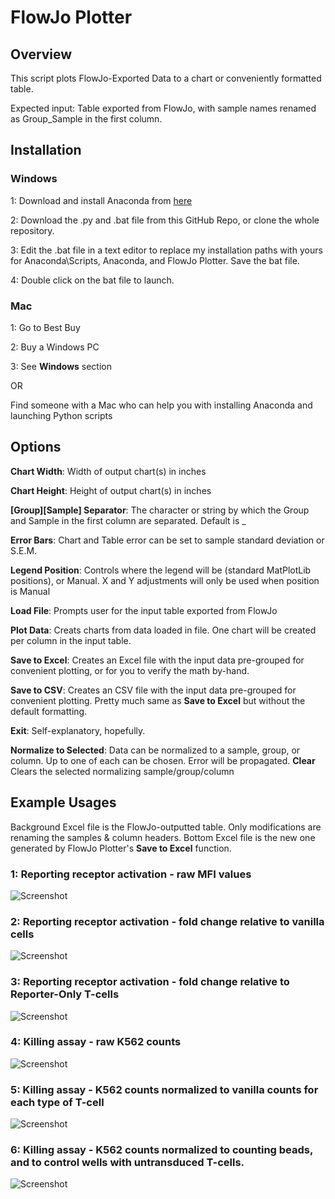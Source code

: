 # FlowJo Plotter

## Overview
This script plots FlowJo-Exported Data to a chart or conveniently formatted table.

Expected input: Table exported from FlowJo, with sample names renamed as Group_Sample in the first column.

## Installation

### Windows

1: Download and install Anaconda from [here](https://docs.anaconda.com/anaconda/install/)

2: Download the .py and .bat file from this GitHub Repo, or clone the whole repository.

3: Edit the .bat file in a text editor to replace my installation paths with yours for Anaconda\Scripts, Anaconda, and FlowJo Plotter. Save the bat file.

4: Double click on the bat file to launch.

### Mac

1: Go to Best Buy

2: Buy a Windows PC

3: See **Windows** section

OR

Find someone with a Mac who can help you with installing Anaconda and launching Python scripts

## Options

**Chart Width**: Width of output chart(s) in inches

**Chart Height**: Height of output chart(s) in inches

**[Group][Sample] Separator**: The character or string by which the Group and Sample in the first column are separated. Default is _

**Error Bars**: Chart and Table error can be set to sample standard deviation or S.E.M.

**Legend Position**: Controls where the legend will be (standard MatPlotLib positions), or Manual. X and Y adjustments will only be used when position is Manual

**Load File**: Prompts user for the input table exported from FlowJo

**Plot Data**: Creats charts from data loaded in file. One chart will be created per column in the input table.

**Save to Excel**: Creates an Excel file with the input data pre-grouped for convenient plotting, or for you to verify the math by-hand.

**Save to CSV**: Creates an CSV file with the input data pre-grouped for convenient plotting. Pretty much same as **Save to Excel** but without the default formatting.

**Exit**: Self-explanatory, hopefully.

**Normalize to Selected**: Data can be normalized to a sample, group, or column. Up to one of each can be chosen. Error will be propagated.
**Clear** Clears the selected normalizing sample/group/column

## Example Usages

Background Excel file is the FlowJo-outputted table. Only modifications are renaming the samples & column headers.
Bottom Excel file is the new one generated by FlowJo Plotter's **Save to Excel** function.

### 1: Reporting receptor activation - raw MFI values
![Screenshot](https://raw.github.com/dpiraner/FlowJoPlotter/main/Docs/Img/Example1.PNG)

### 2: Reporting receptor activation - fold change relative to vanilla cells
![Screenshot](https://raw.github.com/dpiraner/FlowJoPlotter/main/Docs/Img/Example2.PNG)

### 3: Reporting receptor activation - fold change relative to Reporter-Only T-cells
![Screenshot](https://raw.github.com/dpiraner/FlowJoPlotter/main/Docs/Img/Example3.PNG)

### 4: Killing assay - raw K562 counts
![Screenshot](https://raw.github.com/dpiraner/FlowJoPlotter/main/Docs/Img/Example4.PNG)

### 5: Killing assay - K562 counts normalized to vanilla counts for each type of T-cell
![Screenshot](https://raw.github.com/dpiraner/FlowJoPlotter/main/Docs/Img/Example5.PNG)

### 6: Killing assay - K562 counts normalized to counting beads, and to control wells with untransduced T-cells.
![Screenshot](https://raw.github.com/dpiraner/FlowJoPlotter/main/Docs/Img/Example6.PNG)
